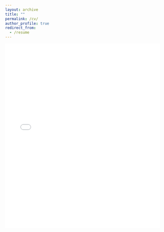 ```yaml
---
layout: archive
title: ""
permalink: /cv/
author_profile: true
redirect_from:
  - /resume
---
```

<!-- Google tag (gtag.js) -->
<script async src="https://www.googletagmanager.com/gtag/js?id=G-P44T7G85MC"></script>
<script>
  window.dataLayer = window.dataLayer || [];
  function gtag(){dataLayer.push(arguments);}
  gtag('js', new Date());

  gtag('config', 'G-P44T7G85MC');
</script>
<iframe src="../files/CV.pdf" width="100%" height="600" frameborder="no" border="0" marginwidth="0" marginheight="0"></iframe>

<!-- You can download a PDF copy of my CV [here](xiaoquan_gao/tree/master/files/CV.pdf). -->
